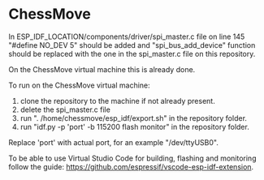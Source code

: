 # ChessMove

In ESP_IDF_LOCATION/components/driver/spi_master.c file on line 145 "#define NO_DEV 5" should be added and "spi_bus_add_device" function should be replaced with the one in the spi_master.c file on this repository.

On the ChessMove virtual machine this is already done.

To run on the ChessMove virtual machine:

1) clone the repository to the machine if not already present.
2) delete the spi_master.c file
3) run ". /home/chessmove/esp_idf/export.sh" in the repository folder.
4) run "idf.py -p 'port' -b 115200 flash monitor" in the repository folder.
  
Replace 'port' with actual port, for an example "/dev/ttyUSB0".

To be able to use Virtual Studio Code for building, flashing and monitoring follow the guide: https://github.com/espressif/vscode-esp-idf-extension.

